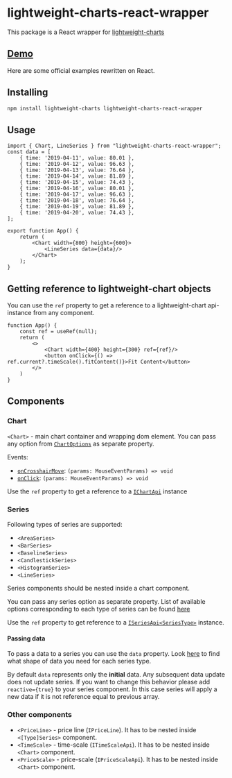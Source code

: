 # lightweight-charts-react-wrapper

This package is a React wrapper for [lightweight-charts](https://github.com/tradingview/lightweight-charts)

## [Demo](https://trash-and-fire.github.io/lightweight-charts-react-wrapper/)

Here are some official examples rewritten on React.

## Installing

```bash
npm install lightweight-charts lightweight-charts-react-wrapper
```

## Usage

```tsx
import { Chart, LineSeries } from "lightweight-charts-react-wrapper";
const data = [
    { time: '2019-04-11', value: 80.01 },
    { time: '2019-04-12', value: 96.63 },
    { time: '2019-04-13', value: 76.64 },
    { time: '2019-04-14', value: 81.89 },
    { time: '2019-04-15', value: 74.43 },
    { time: '2019-04-16', value: 80.01 },
    { time: '2019-04-17', value: 96.63 },
    { time: '2019-04-18', value: 76.64 },
    { time: '2019-04-19', value: 81.89 },
    { time: '2019-04-20', value: 74.43 },
];

export function App() {
    return (
        <Chart width={800} height={600}>
            <LineSeries data={data}/>
        </Chart>
    );
}
```

## Getting reference to lightweight-chart objects

You can use the `ref` property to get a reference to a lightweight-chart api-instance from any component.
```tsx
function App() {
    const ref = useRef(null);
    return (
        <>
            <Chart width={400} height={300} ref={ref}/>
            <button onClick={() => ref.current?.timeScale().fitContent()}>Fit Content</button>
        </>
    )
}
```

## Components

### Chart

`<Chart>` - main chart container and wrapping dom element.
You can pass any option from [`ChartOptions`](https://tradingview.github.io/lightweight-charts/docs/api/interfaces/ChartOptions) as separate property.

Events:
- [`onCrosshairMove`](https://tradingview.github.io/lightweight-charts/docs/api/interfaces/IChartApi#subscribeclick): `(params: MouseEventParams) => void`
- [`onClick`](https://tradingview.github.io/lightweight-charts/docs/api/interfaces/IChartApi#subscribecrosshairmove): `(params: MouseEventParams) => void`

Use the `ref` property to get a reference to a [`IChartApi`](https://tradingview.github.io/lightweight-charts/docs/api/interfaces/IChartApi) instance

### Series

Following types of series are supported:
- `<AreaSeries>`
- `<BarSeries>`
- `<BaselineSeries>`
- `<CandlestickSeries>`
- `<HistogramSeries>`
- `<LineSeries>`

Series components should be nested inside a chart component. 

You can pass any series option as separate property. 
List of available options corresponding to each type of series can be found [here](https://tradingview.github.io/lightweight-charts/docs/api/interfaces/SeriesOptionsMap)

Use the `ref` property to get reference to a [`ISeriesApi<SeriesType>`](https://tradingview.github.io/lightweight-charts/docs/api/interfaces/ISeriesApi) instance.

#### Passing data
To pass a data to a series you can use the `data` property. Look [here](https://tradingview.github.io/lightweight-charts/docs/api/interfaces/SeriesDataItemTypeMap) to find what shape of data you need for each series type.

By default `data` represents only the **initial** data. Any subsequent data update does not update series.
If you want to change this behavior please add `reactive={true}` to your series component. In this case series will apply a new data if it is not reference equal to previous array. 

### Other components

- `<PriceLine>` - price line (`IPriceLine`). It has to be nested inside `<[Type]Series>` component.
- `<TimeScale>` - time-scale (`ITimeScaleApi`). It has to be nested inside `<Chart>` component.
- `<PriceScale>` - price-scale (`IPriceScaleApi`). It has to be nested inside `<Chart>` component.
